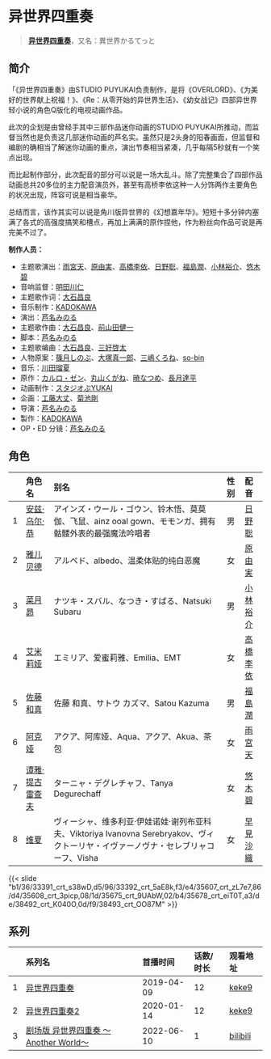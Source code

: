 # 异世界四重奏


> <u>**[异世界四重奏](https://bgm.tv/subject/262865)**</u>，又名：異世界かるてっと

## 简介

「《异世界四重奏》由STUDIO PUYUKAI负责制作，是将《OVERLORD》、《为美好的世界献上祝福！》、《Re：从零开始的异世界生活》、《幼女战记》四部异世界轻小说的角色Q版化的电视动画作品。

此次的企划是由曾经手其中三部作品迷你动画的STUDIO PUYUKAI所推动，而监督当然也是负责这几部迷你动画的芦名实。虽然只是2头身的阳春画面，但监督和编剧的确相当了解迷你动画的重点，演出节奏相当紧凑，几乎每隔5秒就有一个笑点出现。

而比起制作部分，此次配音的部分可以说是一场大乱斗。除了完整集合了四部作品动画总共20多位的主力配音演员外，甚至有高桥李依这种一人分饰两作主要角色的状况出现，阵容可说是相当豪华。

总结而言，该作其实可以说是角川版异世界的《幻想嘉年华》。短短十多分钟内塞满了各式的高强度搞笑和槽点，再加上满满的原作捏他，作为粉丝向作品可说是再完美不过了。

**制作人员：**
- 主题歌演出：[雨宮天](https://bgm.tv/person/12568)、[原由実](https://bgm.tv/person/5825)、[高橋李依](https://bgm.tv/person/17491)、[日野聡](https://bgm.tv/person/4256)、[福島潤](https://bgm.tv/person/7757)、[小林裕介](https://bgm.tv/person/13825)、[悠木碧](https://bgm.tv/person/5076)
- 音响监督：[明田川仁](https://bgm.tv/person/477)
- 主题歌作词：[大石昌良](https://bgm.tv/person/15364)
- 音乐制作：[KADOKAWA](https://bgm.tv/person/19306)
- 演出：[芦名みのる](https://bgm.tv/person/10492)
- 主题歌作曲：[大石昌良](https://bgm.tv/person/15364)、[前山田健一](https://bgm.tv/person/7205)
- 脚本：[芦名みのる](https://bgm.tv/person/10492)
- 主题歌编曲：[大石昌良](https://bgm.tv/person/15364)、[三好啓太](https://bgm.tv/person/31670)
- 人物原案：[篠月しのぶ](https://bgm.tv/person/28608)、[大塚真一郎](https://bgm.tv/person/7533)、[三嶋くろね](https://bgm.tv/person/7369)、[so-bin](https://bgm.tv/person/21282)
- 音乐：[川田瑠夏](https://bgm.tv/person/9908)
- 原作：[カルロ・ゼン](https://bgm.tv/person/23273)、[丸山くがね](https://bgm.tv/person/25403)、[暁なつめ](https://bgm.tv/person/18506)、[長月達平](https://bgm.tv/person/18838)
- 动画制作：[スタジオぷYUKAI](https://bgm.tv/person/24281)
- 企画：[工藤大丈](https://bgm.tv/person/18957)、[菊池剛](https://bgm.tv/person/34847)
- 导演：[芦名みのる](https://bgm.tv/person/10492)
- 製作：[KADOKAWA](https://bgm.tv/person/19306)
- OP・ED 分镜：[芦名みのる](https://bgm.tv/person/10492)

## 角色

|     |   角色名   |   别名  | 性别 |  配音  |
|:--- |:------  |:----      |:---  |:--   |
| 1 | [安兹·乌尔·恭](https://bgm.tv/character/33391) | アインズ・ウール・ゴウン、铃木悟、莫莫伽、飞鼠、ainz ooal gown、モモンガ、拥有骷髅外表的最强魔法吟唱者 | 男 | [日野聡](https://bgm.tv/person/4256) |
| 2 | [雅儿贝德](https://bgm.tv/character/33392) | アルベド、albedo、温柔体贴的纯白恶魔 | 女 | [原由実](https://bgm.tv/person/5825) |
| 3 | [菜月昴](https://bgm.tv/character/35607) | ナツキ・スバル、なつき・すばる、Natsuki Subaru | 男 | [小林裕介](https://bgm.tv/person/13825) |
| 4 | [艾米莉娅](https://bgm.tv/character/35608) | エミリア、爱蜜莉雅、Emilia、EMT | 女 | [高橋李依](https://bgm.tv/person/17491) |
| 5 | [佐藤和真](https://bgm.tv/character/35675) | 佐藤 和真、サトウ カズマ、Satou Kazuma | 男 | [福島潤](https://bgm.tv/person/7757) |
| 6 | [阿克娅](https://bgm.tv/character/35678) | アクア、阿库娅、Aqua、アクア、Akua、茶包 | 女 | [雨宮天](https://bgm.tv/person/12568) |
| 7 | [谭雅·提古雷查夫](https://bgm.tv/character/38492) | ターニャ・デグレチャフ、Tanya Degurechaff | 女 | [悠木碧](https://bgm.tv/person/5076) |
| 8 | [维夏](https://bgm.tv/character/38493) | ヴィーシャ、维多利亚·伊娃诺娃·谢列布亚科夫、Viktoriya Ivanovna Serebryakov、ヴィクトーリヤ・イヴァーノヴナ・セレブリャコーフ、Visha | 女 | [早見沙織](https://bgm.tv/person/4895) |

{{< slide "b1/36/33391_crt_s38wD,d5/96/33392_crt_5aE8k,f3/e4/35607_crt_zL7e7,86/d4/35608_crt_3picp,08/1d/35675_crt_9UAbW,02/b4/35678_crt_eiT0T,a3/de/38492_crt_K040O,0d/f9/38493_crt_OO87M" >}}

## 系列

|     | 系列名                        | 首播时间       | 话数/时长 | 观看地址                                                    |
| :-- | :------------------------- | :--------- | :---- | :------------------------------------------------------ |
| 1   |[异世界四重奏](https://bgm.tv/subject/262865)| 2019-04-09 | 12    | [keke9](https://www.keke9.app/play/28264-4-248294.html) |
| 2   |[异世界四重奏2](https://bgm.tv/subject/285422)| 2020-01-14 | 12    | [keke9](https://www.keke9.app/play/28263-4-248282.html) |
| 3   |[剧场版 异世界四重奏 ～Another World～](https://bgm.tv/subject/303126)| 2022-06-10 | 1     | [bilibili](https://www.bilibili.com/video/BV1Xt4y1h7t6) |



